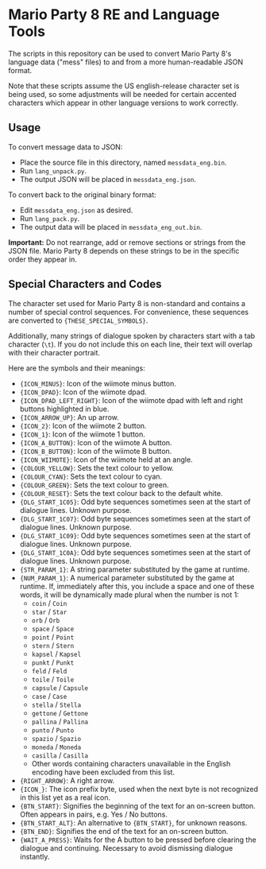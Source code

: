 # Mario Party 8 RE and Language Tools

The scripts in this repository can be used to convert Mario Party 8's language data ("mess" files) to and from a more
human-readable JSON format.

Note that these scripts assume the US english-release character set is being used, so some adjustments will be needed
for certain accented characters which appear in other language versions to work correctly.

## Usage

To convert message data to JSON:
 - Place the source file in this directory, named `messdata_eng.bin`.
 - Run `lang_unpack.py`.
 - The output JSON will be placed in `messdata_eng.json`.

To convert back to the original binary format:
 - Edit `messdata_eng.json` as desired.
 - Run `lang_pack.py`.
 - The output data will be placed in `messdata_eng_out.bin`.

**Important:** Do not rearrange, add or remove sections or strings from the JSON file.
Mario Party 8 depends on these strings to be in the specific order they appear in.

## Special Characters and Codes

The character set used for Mario Party 8 is non-standard and contains a number of special control
sequences. For convenience, these sequences are converted to `{THESE_SPECIAL_SYMBOLS}`.

Additionally, many strings of dialogue spoken by characters start with a tab character (`\t`).
If you do not include this on each line, their text will overlap with their character portrait.

Here are the symbols and their meanings:

- `{ICON_MINUS}`: Icon of the wiimote minus button.
- `{ICON_DPAD}`: Icon of the wiimote dpad.
- `{ICON_DPAD_LEFT_RIGHT}`: Icon of the wiimote dpad with left and right buttons highlighted in blue.
- `{ICON_ARROW_UP}`: An up arrow.
- `{ICON_2}`: Icon of the wiimote 2 button.
- `{ICON_1}`: Icon of the wiimote 1 button.
- `{ICON_A_BUTTON}`: Icon of the wiimote A button.
- `{ICON_B_BUTTON}`: Icon of the wiimote B button.
- `{ICON_WIIMOTE}`: Icon of the wiimote held at an angle.
- `{COLOUR_YELLOW}`: Sets the text colour to yellow.
- `{COLOUR_CYAN}`: Sets the text colour to cyan.
- `{COLOUR_GREEN}`: Sets the text colour to green.
- `{COLOUR_RESET}`: Sets the text colour back to the default white.
- `{DLG_START_1C05}`: Odd byte sequences sometimes seen at the start of dialogue lines. Unknown purpose.
- `{DLG_START_1C07}`: Odd byte sequences sometimes seen at the start of dialogue lines. Unknown purpose.
- `{DLG_START_1C09}`: Odd byte sequences sometimes seen at the start of dialogue lines. Unknown purpose.
- `{DLG_START_1C0A}`: Odd byte sequences sometimes seen at the start of dialogue lines. Unknown purpose.
- `{STR_PARAM_1}`: A string parameter substituted by the game at runtime.
- `{NUM_PARAM_1}`: A numerical parameter substituted by the game at runtime. If, immediately after this, you include a space and one of these words, it will be dynamically made plural when the number is not 1:
  - `coin` / `Coin`
  - `star` / `Star`
  - `orb` / `Orb`
  - `space` / `Space`
  - `point` / `Point`
  - `stern` / `Stern`
  - `kapsel` / `Kapsel`
  - `punkt` / `Punkt`
  - `feld` / `Feld`
  - `toile` / `Toile`
  - `capsule` / `Capsule`
  - `case` / `Case`
  - `stella` / `Stella`
  - `gettone` / `Gettone`
  - `pallina` / `Pallina`
  - `punto` / `Punto`
  - `spazio` / `Spazio`
  - `moneda` / `Moneda`
  - `casilla` / `Casilla`
  - Other words containing characters unavailable in the English encoding have been excluded from this list.
- `{RIGHT_ARROW}`: A right arrow.
- `{ICON_}`: The icon prefix byte, used when the next byte is not recognized in this list yet as a real icon.
- `{BTN_START}`: Signifies the beginning of the text for an on-screen button. Often appears in pairs, e.g. Yes / No buttons.
- `{BTN_START_ALT}`: An alternative to `{BTN_START}`, for unknown reasons.
- `{BTN_END}`: Signifies the end of the text for an on-screen button.
- `{WAIT_A_PRESS}`: Waits for the A button to be pressed before clearing the dialogue and continuing. Necessary to avoid dismissing dialogue instantly.



